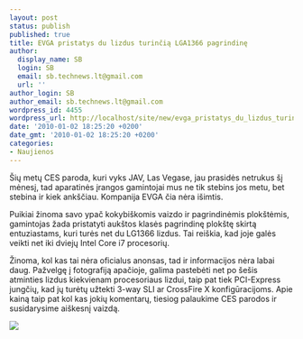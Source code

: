 ```yaml
---
layout: post
status: publish
published: true
title: EVGA pristatys du lizdus turinčią LGA1366 pagrindinę
author:
  display_name: SB
  login: SB
  email: sb.technews.lt@gmail.com
  url: ''
author_login: SB
author_email: sb.technews.lt@gmail.com
wordpress_id: 4455
wordpress_url: http://localhost/site/new/evga_pristatys_du_lizdus_turincia_lga1366_pagrindine/
date: '2010-01-02 18:25:20 +0200'
date_gmt: '2010-01-02 18:25:20 +0200'
categories:
- Naujienos
---
```

<p>Šių metų CES paroda, kuri vyks JAV, Las Vegase, jau prasidės netrukus šį mėnesį, tad aparatinės įrangos gamintojai mus ne tik stebins jos metu, bet stebina ir kiek ankščiau. Kompanija EVGA čia nėra išimtis.</p>
<p>Puikiai žinoma savo ypač kokybiškomis vaizdo ir pagrindinėmis plokštėmis, gamintojas žada pristatyti aukštos klasės pagrindinę plokštę skirtą entuziastams, kuri turės net du LG1366 lizdus. Tai reiškia, kad joje galės veikti net iki dviejų Intel Core i7 procesorių.</p>
<p>Žinoma, kol kas tai nėra oficialus anonsas, tad ir informacijos nėra labai daug. Pažvelgę į fotografiją apačioje, galima pastebėti net po šešis atminties lizdus kiekvienam procesoriaus lizdui, taip pat tiek PCI-Express jungčių, kad jų turėtų užtekti 3-way SLI ar CrossFire X konfigūracijoms. Apie kainą taip pat kol kas jokių komentarų, tiesiog palaukime CES parodos ir susidarysime aiškesnį vaizdą.</p>
<p><img src="http://svarke.technews.lt/dual1366.jpg" /></p>
